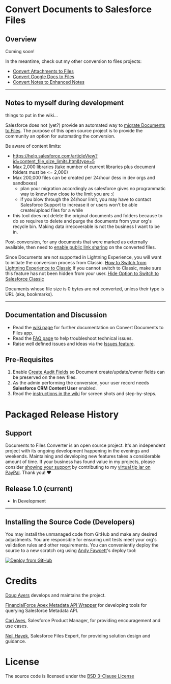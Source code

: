 Convert Documents to Salesforce Files
=======================================

Overview
--------

Coming soon!

In the meantime, check out my other conversion to files projects:
  * [Convert Attachments to Files](https://github.com/douglascayers/sfdc-convert-attachments-to-chatter-files)
  * [Convert Google Docs to Files](https://douglascayers.com/2017/10/19/convert-googledoc-records-to-salesforce-files/)
  * [Convert Notes to Enhanced Notes](https://github.com/douglascayers/sfdc-convert-notes-to-chatter-notes)

--- 


Notes to myself during development
----------------------------------

things to put in the wiki...

Salesforce does not (yet?) provide an automated way to [migrate Documents to Files](https://help.salesforce.com/articleView?id=docs_documents_to_files.htm&type=5).
The purpose of this open source project is to provide the community an option for automating the conversion.

Be aware of content limits:
* https://help.salesforce.com/articleView?id=content_file_size_limits.htm&type=5
* Max 2,000 libraries (take number of current libraries plus document folders must be <= 2,000)
* Max 200,000 files can be created per 24/hour (less in dev orgs and sandboxes)
    * plan your migration accordingly as salesforce gives no programmatic way to know how close to the limit you are :(
    * if you blow through the 24/hour limit, you may have to contact Salesforce Support to increase it or users won't be able create/upload files for a while
* this tool does not delete the original documents and folders because to do so requires to delete and purge the documents from your org's recycle bin. Making data irrecoverable is not the business I want to be in.
    
Post-conversion, for any documents that were marked as externally available, then need to [enable public link sharing](https://help.salesforce.com/articleView?id=collab_files_sharing_via_link.htm&type=5) on the converted files.

Since Documents are not supported in Lightning Experience, you will want to initiate the conversion process from Classic.
[How to Switch from Lightning Experience to Classic](https://help.salesforce.com/articleView?id=000230642&type=1)
If you cannot switch to Classic, make sure this feature has not been hidden from your user.
[Hide Option to Switch to Salesforce Classic](https://releasenotes.docs.salesforce.com/en-us/summer17/release-notes/rn_general_lex_hide_switcher.htm)

Documents whose file size is 0 bytes are not converted, unless their type is URL (aka, bookmarks).

---

Documentation and Discussion
--------------------------

* Read the [wiki page](https://github.com/douglascayers/sfdc-convert-documents-to-files/wiki) for further documentation on Convert Documents to Files app.
* Read the [FAQ page](https://github.com/douglascayers/sfdc-convert-documents-to-files/wiki/Frequently-Asked-Questions) to help troubleshoot technical issues.
* Raise well defined issues and ideas via the [Issues feature](https://github.com/douglascayers/sfdc-convert-documents-to-files/issues).


Pre-Requisites
--------------
1. Enable [Create Audit Fields](https://help.salesforce.com/articleView?id=000213290&type=1&language=en_US) so Document create/update/owner fields can be preserved on the new files.
2. As the admin performing the conversion, your user record needs **Salesforce CRM Content User** enabled. 
3. Read the [instructions in the wiki](https://github.com/douglascayers/sfdc-convert-documents-to-files/wiki/Pre-Requisites-Instructions) for screen shots and step-by-steps.


Packaged Release History
========================

Support
-------

Documents to Files Converter is an open source project. It's an independent project with its ongoing development happening in the evenings and weekends.
Maintaining and developing new features takes a considerable amount of time. If your business has found value in my projects, please consider [showing
your support](https://douglascayers.com/thanks-for-your-support/) by contributing to my [virtual tip jar on PayPal](https://www.paypal.me/douglascayers/). Thank you! ❤️

Release 1.0 (current)
-----------
* In Development

---

Installing the Source Code (Developers)
---------------------------------------

You may install the unmanaged code from GitHub and make any desired adjustments.
You are responsible for ensuring unit tests meet your org's validation rules and other requirements.
You can conveniently deploy the source to a new scratch org using [Andy Fawcett](https://andyinthecloud.com/category/githubsfdeploy/)'s deploy tool:

[![Deploy from GitHub](https://raw.githubusercontent.com/afawcett/githubsfdeploy/master/deploy.png)](https://githubsfdeploy.herokuapp.com?owner=douglascayers&repo=convert-documents-to-files)


Credits
=======

[Doug Ayers](https://douglascayers.com) develops and maintains the project.

[FinancialForce Apex Metadata API Wrapper](https://github.com/financialforcedev/apex-mdapi) for developing tools for querying Salesforce Metadata API.

[Cari Aves](https://success.salesforce.com/ProfileView?u=00530000008A7mvAAC), Salesforce Product Manager, for providing encouragement and use cases.

[Neil Hayek](https://success.salesforce.com/ProfileView?userId=00530000003SpRm), Salesforce Files Expert, for providing solution design and guidance.


License
=======

The source code is licensed under the [BSD 3-Clause License](LICENSE)